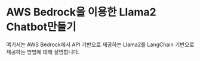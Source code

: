 # AWS Bedrock을 이용한 Llama2 Chatbot만들기

여기서는 AWS Bedrock에서 API 기반으로 제공하는 Llama2를 LangChain 기반으로 제공하는 방법에 대해 설명합니다.
